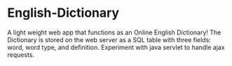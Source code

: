 # English-Dictionary
A light weight web app that functions as an Online English Dictionary!
The Dictionary is stored on the web server as a SQL table with three fields: word, word type, and definition.
Experiment with java servlet to handle ajax requests.
